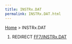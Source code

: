 ```yaml
---
title: INSTRx.DAT
permalink: INSTRx.DAT.html
---
```


[Home](Main%20Page.md) > INSTRx.DAT

1.  REDIRECT [FF7/INSTRx.DAT][]

  [FF7/INSTRx.DAT]: FF7/INSTRx.DAT.md "wikilink"
